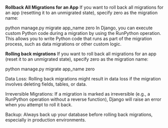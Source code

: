 **Rollback All Migrations for an App**
If you want to roll back all migrations for an app (resetting it to an unmigrated state), specify zero as the migration name:


python manage.py migrate app_name zero
In Django, you can execute custom Python code during a migration by using the RunPython operation. This allows you to write Python code that runs as part of the migration process, such as data migrations or other custom logic.


**Rolling back migrations**
If you want to roll back all migrations for an app (reset it to an unmigrated state), specify zero as the migration name:


python manage.py migrate app_name zero


Data Loss: Rolling back migrations might result in data loss if the migration involves deleting fields, tables, or data.

Irreversible Migrations: If a migration is marked as irreversible (e.g., a RunPython operation without a reverse function), Django will raise an error when you attempt to roll it back.

Backup: Always back up your database before rolling back migrations, especially in production environments.
